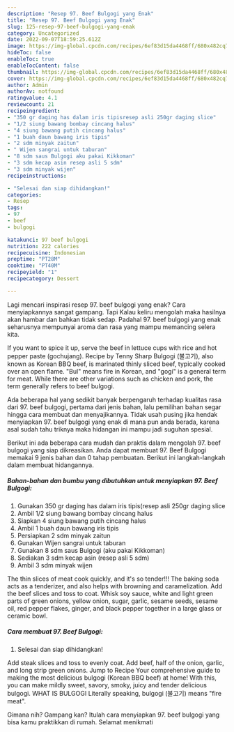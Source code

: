 ```yaml
---
description: "Resep 97. Beef Bulgogi yang Enak"
title: "Resep 97. Beef Bulgogi yang Enak"
slug: 125-resep-97-beef-bulgogi-yang-enak
category: Uncategorized
date: 2022-09-07T18:59:25.612Z
image: https://img-global.cpcdn.com/recipes/6ef83d15da4468ff/680x482cq70/97-beef-bulgogi-foto-resep-utama.jpg
hideToc: false
enableToc: true
enableTocContent: false
thumbnail: https://img-global.cpcdn.com/recipes/6ef83d15da4468ff/680x482cq70/97-beef-bulgogi-foto-resep-utama.jpg
cover: https://img-global.cpcdn.com/recipes/6ef83d15da4468ff/680x482cq70/97-beef-bulgogi-foto-resep-utama.jpg
author: Admin
authorAv: notfound
ratingvalue: 4.1
reviewcount: 21
recipeingredient:
- "350 gr daging has dalam iris tipisresep asli 250gr daging slice"
- "1/2 siung bawang bombay cincang halus"
- "4 siung bawang putih cincang halus"
- "1 buah daun bawang iris tipis"
- "2 sdm minyak zaitun"
- " Wijen sangrai untuk taburan"
- "8 sdm saus Bulgogi aku pakai Kikkoman"
- "3 sdm kecap asin resep asli 5 sdm"
- "3 sdm minyak wijen"
recipeinstructions:

- "Selesai dan siap dihidangkan!"
categories:
- Resep
tags:
- 97
- beef
- bulgogi

katakunci: 97 beef bulgogi 
nutrition: 222 calories
recipecuisine: Indonesian
preptime: "PT28M"
cooktime: "PT40M"
recipeyield: "1"
recipecategory: Dessert

---
```



Lagi mencari inspirasi resep 97. beef bulgogi yang enak? Cara menyiapkannya sangat gampang. Tapi Kalau keliru mengolah maka hasilnya akan hambar dan bahkan tidak sedap. Padahal 97. beef bulgogi yang enak seharusnya mempunyai aroma dan rasa yang mampu memancing selera kita.


If you want to spice it up, serve the beef in lettuce cups with rice and hot pepper paste (gochujang). Recipe by Tenny Sharp Bulgogi (불고기), also known as Korean BBQ beef, is marinated thinly sliced beef, typically cooked over an open flame. &#34;Bul&#34; means fire in Korean, and &#34;gogi&#34; is a general term for meat. While there are other variations such as chicken and pork, the term generally refers to beef bulgogi.

Ada beberapa hal yang sedikit banyak berpengaruh terhadap kualitas rasa dari 97. beef bulgogi, pertama dari jenis bahan, lalu pemilihan bahan segar hingga cara membuat dan menyajikannya. Tidak usah pusing jika hendak menyiapkan 97. beef bulgogi yang enak di mana pun anda berada, karena asal sudah tahu triknya maka hidangan ini mampu jadi suguhan spesial.


Berikut ini ada beberapa cara mudah dan praktis dalam mengolah 97. beef bulgogi yang siap dikreasikan. Anda dapat membuat 97. Beef Bulgogi memakai 9 jenis bahan dan 0 tahap pembuatan. Berikut ini langkah-langkah dalam membuat hidangannya.

<!--inarticleads1-->

##### Bahan-bahan dan bumbu yang dibutuhkan untuk menyiapkan 97. Beef Bulgogi:

1. Gunakan 350 gr daging has dalam iris tipis(resep asli 250gr daging slice
1. Ambil 1/2 siung bawang bombay cincang halus
1. Siapkan 4 siung bawang putih cincang halus
1. Ambil 1 buah daun bawang iris tipis
1. Persiapkan 2 sdm minyak zaitun
1. Gunakan  Wijen sangrai untuk taburan
1. Gunakan 8 sdm saus Bulgogi (aku pakai Kikkoman)
1. Sediakan 3 sdm kecap asin (resep asli 5 sdm)
1. Ambil 3 sdm minyak wijen


The thin slices of meat cook quickly, and it&#39;s so tender!!! The baking soda acts as a tenderizer, and also helps with browning and caramelization. Add the beef slices and toss to coat. Whisk soy sauce, white and light green parts of green onions, yellow onion, sugar, garlic, sesame seeds, sesame oil, red pepper flakes, ginger, and black pepper together in a large glass or ceramic bowl. 

<!--inarticleads2-->

##### Cara membuat 97. Beef Bulgogi:


1. Selesai dan siap dihidangkan!

Add steak slices and toss to evenly coat. Add beef, half of the onion, garlic, and long strip green onions. Jump to Recipe Your comprehensive guide to making the most delicious bulgogi (Korean BBQ beef) at home! With this, you can make mildly sweet, savory, smoky, juicy and tender delicious bulgogi. WHAT IS BULGOGI Literally speaking, bulgogi (불고기) means &#34;fire meat&#34;. 

Gimana nih? Gampang kan? Itulah cara menyiapkan 97. beef bulgogi yang bisa kamu praktikkan di rumah. Selamat menikmati
